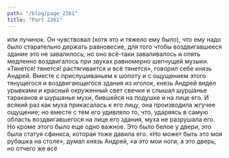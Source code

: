 ```yaml
---
path: "/blog/page_2261"
title: "Part 2261"
---
```


 или лучинок. Он чувствовал (хотя это и тяжело ему было), что ему надо было старательно держать равновесие, для того чтобы воздвигавшееся здание это не завалилось; но оно всё-таки заваливалось и опять медленно воздвигалось при звуках равномерно шепчущей музыки. «Тянется! тянется! растягивается и всё тянется», говорил себе князь Андрей. Вместе с прислушиваньем к шопоту и с ощущением этого тянущегося и воздвигающегося здания из иголок, князь Андрей видел урывками и красный окруженный свет свечки и слышал шуршанье тараканов и шуршанье мухи, бившейся на подушке и на лице его. И всякий раз как муха прикасалась к его лицу, она производила жгучее ощущение; но вместе с тем его удивляло то, что, ударяясь в самую область воздвигавшегося на лице его здания, муха не разрушала его. Но кроме этого было еще одно важное. Это было белое у двери, это была статуя сфинкса, которая тоже давила его.
«Но может быть это моя рубашка на столе», думал князь Андрей, «а это мои ноги, а это дверь, но отчего же всё 
